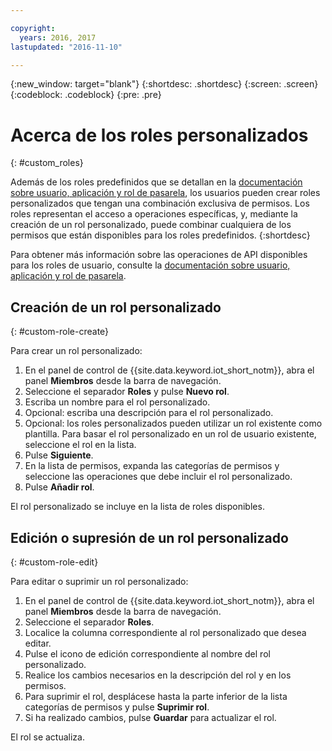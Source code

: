```yaml
---

copyright:
  years: 2016, 2017
lastupdated: "2016-11-10"

---
```


{:new_window: target="blank"}
{:shortdesc: .shortdesc}
{:screen: .screen}
{:codeblock: .codeblock}
{:pre: .pre}

# Acerca de los roles personalizados
{: #custom_roles}

Además de los roles predefinidos que se detallan en la [documentación sobre usuario, aplicación y rol de pasarela](roles_index.html), los usuarios pueden crear roles personalizados que tengan una combinación exclusiva de permisos. Los roles representan el acceso a operaciones específicas, y, mediante la creación de un rol personalizado, puede combinar cualquiera de los permisos que están disponibles para los roles predefinidos.
{:shortdesc}

Para obtener más información sobre las operaciones de API disponibles para los roles de usuario, consulte la [documentación sobre usuario, aplicación y rol de pasarela](roles_index.html).

## Creación de un rol personalizado
{: #custom-role-create}

Para crear un rol personalizado:

1. En el panel de control de {{site.data.keyword.iot_short_notm}}, abra el panel **Miembros** desde la barra de navegación.
2. Seleccione el separador **Roles** y pulse **Nuevo rol**.
3. Escriba un nombre para el rol personalizado.
4. Opcional: escriba una descripción para el rol personalizado.
5. Opcional: los roles personalizados pueden utilizar un rol existente como plantilla. Para basar el rol personalizado en un rol de usuario existente, seleccione el rol en la lista.
6. Pulse **Siguiente**.
7. En la lista de permisos, expanda las categorías de permisos y seleccione las operaciones que debe incluir el rol personalizado.
8. Pulse **Añadir rol**.

El rol personalizado se incluye en la lista de roles disponibles.

## Edición o supresión de un rol personalizado
{: #custom-role-edit}

Para editar o suprimir un rol personalizado:

1. En el panel de control de {{site.data.keyword.iot_short_notm}}, abra el panel **Miembros** desde la barra de navegación.
2. Seleccione el separador **Roles**.
3. Localice la columna correspondiente al rol personalizado que desea editar.
3. Pulse el icono de edición correspondiente al nombre del rol personalizado.
4. Realice los cambios necesarios en la descripción del rol y en los permisos.
5. Para suprimir el rol, desplácese hasta la parte inferior de la lista categorías de permisos y pulse **Suprimir rol**.
5. Si ha realizado cambios, pulse **Guardar** para actualizar el rol.

El rol se actualiza.
